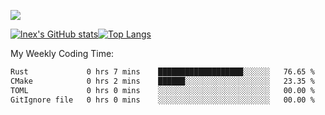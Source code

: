 ![](https://komarev.com/ghpvc/?username=lnexenl&style=flat-square&color=orange)

[![lnex's GitHub stats](https://github-readme-stats.vercel.app/api?username=lnexenl&count_private=true&show_icons=true)](https://github.com/anuraghazra/github-readme-stats)[![Top Langs](https://github-readme-stats.vercel.app/api/top-langs/?username=lnexenl&layout=compact&langs_count=8&exclude_repo=32-bit-MIPS-CPU)](https://github.com/anuraghazra/github-readme-stats)

My Weekly Coding Time:
<!--START_SECTION:waka-->

```txt
Rust             0 hrs 7 mins    ███████████████████░░░░░░   76.65 %
CMake            0 hrs 2 mins    ██████░░░░░░░░░░░░░░░░░░░   23.35 %
TOML             0 hrs 0 mins    ░░░░░░░░░░░░░░░░░░░░░░░░░   00.00 %
GitIgnore file   0 hrs 0 mins    ░░░░░░░░░░░░░░░░░░░░░░░░░   00.00 %
```

<!--END_SECTION:waka-->


